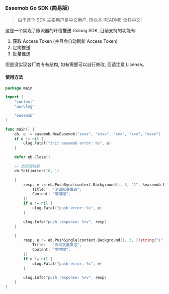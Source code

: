 ### Easemob Go SDK (简易版)

> 由于这个 SDK 主要用户是中文用户, 所以本 README 全程中文!

这是一个实现了限流器的环信推送 Golang SDK, 目前支持的功能有:

1. 获取 Access Token (并且会自动刷新 Access Token)
2. 定向推送
3. 批量推送

但是没实现各厂商专有结构, 如有需要可以自行修改, 但请注意 License。


#### 使用方法


```go
package main

import (
	"context"
	"uw/ulog"

	"easemob"
)

func main() {
	eb, e := easemob.NewEasemob("xxxx", "xxxx", "xxx", "xxx", "xxxx")
	if e != nil {
		ulog.Fatal("init easemob error: %s", e)
	}

	defer eb.Close()

	// 放松限制器
	eb.SetLimiter(10, 1)

	{
		resp, e := eb.PushSync(context.Background(), 3, "1", &easemob.PushMessage{
			Title:   "测试批量推送",
			Content: "喵喵喵",
		})
		if e != nil {
			ulog.Fatal("push error: %s", e)
		}

		ulog.Info("push response: %+v", resp)
	}

	{
		resp, e := eb.PushSingle(context.Background(), 3, []string{"1", "2"}, &easemob.PushMessage{
			Title:   "测试批量推送",
			Content: "喵喵喵",
		})
		if e != nil {
			ulog.Fatal("push error: %s", e)
		}

		ulog.Info("push response: %+v", resp)
	}
}

```